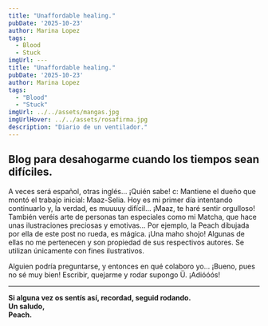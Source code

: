 ```yaml
---
title: "Unaffordable healing."  
pubDate: '2025-10-23'
author: Marina Lopez
tags:
  - Blood
  - Stuck
imgUrl: ---
title: "Unaffordable healing."  
pubDate: '2025-10-23'
author: Marina Lopez
tags:
  - "Blood"
  - "Stuck"
imgUrl: ../../assets/mangas.jpg
imgUrlHover: ../../assets/rosafirma.jpg
description: "Diario de un ventilador."
---
```

## Blog para desahogarme cuando los tiempos sean difíciles.

A veces será español, otras inglés... ¡Quién sabe! c: Mantiene el dueño que montó el trabajo inicial: Maaz-Selia. Hoy es mi primer día intentando continuarlo y, la verdad, es muuuuy difícil... ¡Maaz, te haré sentir orgulloso! También veréis arte de personas tan especiales como mi Matcha, que hace unas ilustraciones preciosas y emotivas... Por ejemplo, la Peach dibujada por ella de este post no rueda, es mágica. ¡Una maho shojo! Algunas de ellas no me pertenecen y son propiedad de sus respectivos autores. Se utilizan únicamente con fines ilustrativos.

Alguien podría preguntarse, y entonces en qué colaboro yo... ¡Bueno, pues no sé muy bien! Escribir, quejarme y rodar supongo Ü. ¡Adióóós!

---

**Si alguna vez os sentís así, recordad, seguid rodando.  
Un saludo,  
Peach.**

